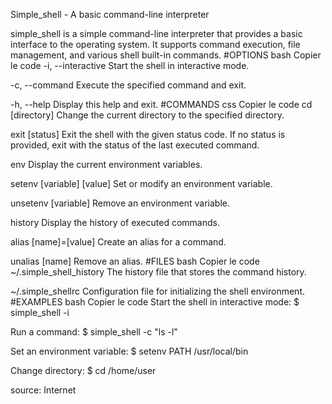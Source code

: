 Simple_shell - A basic command-line interpreter

simple_shell is a simple command-line interpreter that provides a basic interface to the operating system. It supports command execution, file management, and various shell built-in commands.
#OPTIONS
bash
Copier le code
-i, --interactive
    Start the shell in interactive mode.

-c, --command <command>
    Execute the specified command and exit.

-h, --help
    Display this help and exit.
#COMMANDS
css
Copier le code
cd [directory]
    Change the current directory to the specified directory.

exit [status]
    Exit the shell with the given status code. If no status is provided, exit with the status of the last executed command.

env
    Display the current environment variables.

setenv [variable] [value]
    Set or modify an environment variable.

unsetenv [variable]
    Remove an environment variable.

history
    Display the history of executed commands.

alias [name]=[value]
    Create an alias for a command.

unalias [name]
    Remove an alias.
#FILES
bash
Copier le code
~/.simple_shell_history
    The history file that stores the command history.

~/.simple_shellrc
    Configuration file for initializing the shell environment.
#EXAMPLES
bash
Copier le code
Start the shell in interactive mode:
    $ simple_shell -i

Run a command:
    $ simple_shell -c "ls -l"

Set an environment variable:
    $ setenv PATH /usr/local/bin

Change directory:
    $ cd /home/user

source: Internet
